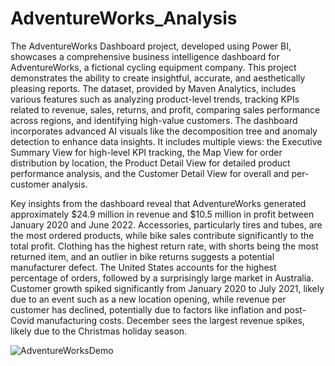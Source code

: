 # AdventureWorks_Analysis

The AdventureWorks Dashboard project, developed using Power BI, showcases a comprehensive business intelligence dashboard for AdventureWorks, a fictional cycling equipment company. This project demonstrates the ability to create insightful, accurate, and aesthetically pleasing reports. The dataset, provided by Maven Analytics, includes various features such as analyzing product-level trends, tracking KPIs related to revenue, sales, returns, and profit, comparing sales performance across regions, and identifying high-value customers. The dashboard incorporates advanced AI visuals like the decomposition tree and anomaly detection to enhance data insights. It includes multiple views: the Executive Summary View for high-level KPI tracking, the Map View for order distribution by location, the Product Detail View for detailed product performance analysis, and the Customer Detail View for overall and per-customer analysis.

Key insights from the dashboard reveal that AdventureWorks generated approximately $24.9 million in revenue and $10.5 million in profit between January 2020 and June 2022. Accessories, particularly tires and tubes, are the most ordered products, while bike sales contribute significantly to the total profit. Clothing has the highest return rate, with shorts being the most returned item, and an outlier in bike returns suggests a potential manufacturer defect. The United States accounts for the highest percentage of orders, followed by a surprisingly large market in Australia. Customer growth spiked significantly from January 2020 to July 2021, likely due to an event such as a new location opening, while revenue per customer has declined, potentially due to factors like inflation and post-Covid manufacturing costs. December sees the largest revenue spikes, likely due to the Christmas holiday season.

![AdventureWorksDemo](https://github.com/user-attachments/assets/0f929e23-6033-4ca5-b785-b603dad21688)
